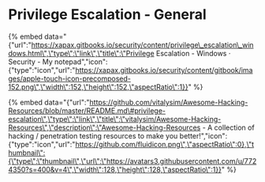 # Privilege Escalation - General

{% embed data="{\"url\":\"https://xapax.gitbooks.io/security/content/privilege\_escalation\_windows.html\",\"type\":\"link\",\"title\":\"Privilege Escalation - Windows · Security - My notepad\",\"icon\":{\"type\":\"icon\",\"url\":\"https://xapax.gitbooks.io/security/content/gitbook/images/apple-touch-icon-precomposed-152.png\",\"width\":152,\"height\":152,\"aspectRatio\":1}}" %}

{% embed data="{\"url\":\"https://github.com/vitalysim/Awesome-Hacking-Resources/blob/master/README.md\#privilege-escalation\",\"type\":\"link\",\"title\":\"vitalysim/Awesome-Hacking-Resources\",\"description\":\"Awesome-Hacking-Resources - A collection of hacking / penetration testing resources to make you better!\",\"icon\":{\"type\":\"icon\",\"url\":\"https://github.com/fluidicon.png\",\"aspectRatio\":0},\"thumbnail\":{\"type\":\"thumbnail\",\"url\":\"https://avatars3.githubusercontent.com/u/7724350?s=400&v=4\",\"width\":128,\"height\":128,\"aspectRatio\":1}}" %}


